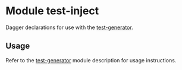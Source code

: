# Module test-inject

Dagger declarations for use with the [test-generator].

## Usage

Refer to the [test-generator] module description for usage instructions.

[test-generator]: https://illarionov.github.io/pixnews-anvil-codegen/test-generator/
